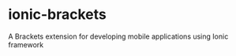 ionic-brackets
==============

A Brackets extension for developing mobile applications using Ionic framework
